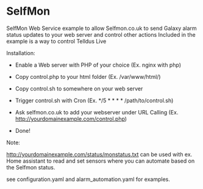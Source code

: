 # SelfMon
SelfMon Web Service example to allow Selfmon.co.uk to send Galaxy alarm status updates to your web server and control other actions
Included in the example is a way to control Telldus Live 

Installation:

* Enable a Web server with PHP of your choice (Ex. nginx with php)

* Copy control.php to your html folder (Ex. /var/www/html/)

* Copy control.sh to somewhere on your web server

* Trigger control.sh with Cron (Ex. */5 * * * * /path/to/control.sh)

* Ask selfmon.co.uk to add your webserver under URL Calling (Ex. http://yourdomainexample.com/control.php)

* Done!

Note:

http://yourdomainexample.com/status/monstatus.txt can be used with ex. Home assistant to read and set sensors where you can automate based on the Selfmon status.

see configuration.yaml and alarm_automation.yaml for examples.
